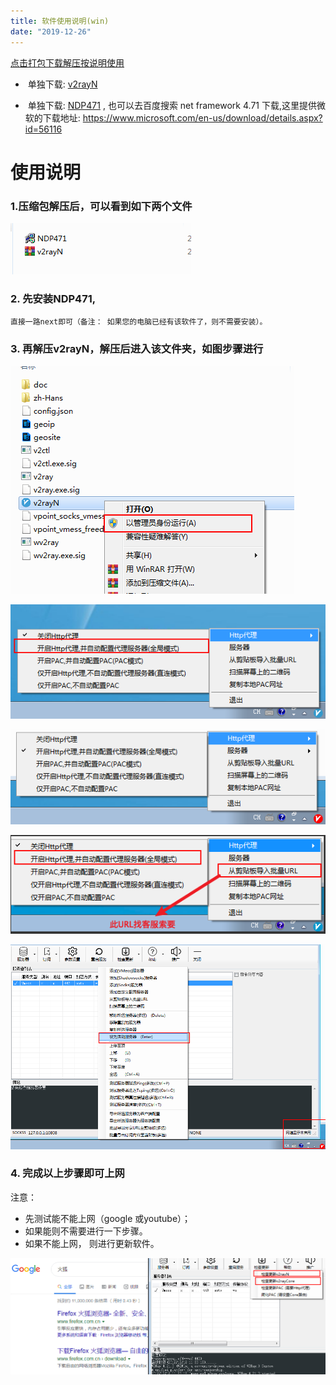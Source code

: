 ```yaml
---
title: 软件使用说明(win)
date: "2019-12-26"
---
```




[点击打包下载解压按说明使用](/SY2V.zip)

- ​	单独下载: [v2rayN](/v2rayN.rar) 

- ​	单独下载: [NDP471](/NDP471.exe) , 也可以去百度搜索 net framework 4.71 下载,这里提供微软的下载地址: https://www.microsoft.com/en-us/download/details.aspx?id=56116

	

# 使用说明

### 1.压缩包解压后，可以看到如下两个文件
![1](1.png)

### 2. 先安装NDP471,

	直接一路next即可（备注： 如果您的电脑已经有该软件了，则不需要安装）。

### 3. 再解压v2rayN，解压后进入该文件夹，如图步骤进行

![2](2.png)

![3](3.png)

![4](8.png)

![4](4.png)

![5](5.png)

### 4. 完成以上步骤即可上网

注意：

- 先测试能不能上网（google 或youtube）；
- 如果能则不需要进行一下步骤。
- 如果不能上网， 则进行更新软件。



![6](6.png)